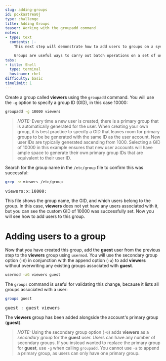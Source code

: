 ```yaml
---
slug: adding-groups
id: pcxkaatrea0j
type: challenge
title: Adding Groups
teaser: Working with the groupadd command
notes:
- type: text
  contents: |-
    This next step will demonstrate how to add users to groups on a system.

    Groups are useful ways to carry out batch operations on a set of users. For example, files can be given permissions which apply to all users in the group that owns that file.
tabs:
- title: Shell
  type: terminal
  hostname: rhel
difficulty: basic
timelimit: 1
---
```

Create a group called __viewers__ using the `groupadd` command. You will use the `-g` option to specify a group ID (GID), in this case 10000:

```bash
groupadd -g 10000 viewers
```

>_NOTE:_ Every time a new user is created, there is a primary group that is automatically generated for the user. When creating your own group, it is best practice to specify a GID that leaves room for primary groups to be be generated with the same ID as the user account. New user IDs are typically generated ascending from 1000.  Selecting a GID of 10000 in this example ensures that new user accounts will have ample space to generate their own primary group IDs that are equivalent to their user ID.

Search for the group name in the `/etc/group` file to confirm this was successful:

```bash
grep -w viewers /etc/group
```

<pre class=file>
viewers:x:10000:
</pre>

This file shows the group name, the GID, and which users belong to the group. In this case, __viewers__ does not yet have any users associated with it, but you can see the custom GID of 10000 was successfully set. Now you will see how to add users to this group.

# Adding users to a group

Now that you have created this group, add the __guest__ user from the previous step to the __viewers__ group using `usermod`. You will use the secondary group option (`-G`) in conjunction with the append option (`-a`) to add __viewers__ without overwriting any existing groups associated with __guest__.

```bash
usermod -aG viewers guest
```

The `groups` command is useful for validating this change, because it lists all groups associated with a user:

```bash
groups guest
```

<pre class=file>
guest : guest viewers
</pre>

The __viewers__ group has been added alongside the account's primary group (__guest__).

>_NOTE:_ Using the secondary group option (`-G`) adds __viewers__ as a _secondary group_ for the __guest__ user. Users can have any number of secondary groups. If you instead wanted to replace the primary group for __guest__, use `-g` when calling `groupadd`. You cannot use `-a` to append a primary group, as users can only have one primary group.
